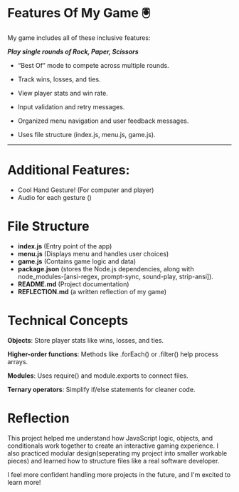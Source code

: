 # Features Of My Game 🖲️
My game includes all of these inclusive
 features:

***Play single rounds of Rock, Paper, Scissors***

- “Best Of” mode to compete across multiple rounds.

- Track wins, losses, and ties.

- View player stats and win rate.

- Input validation and retry messages.

- Organized menu navigation and user feedback messages.

- Uses file structure (index.js, menu.js, game.js).
-------------
# Additional Features:

- Cool Hand Gesture! (For computer and player)
- Audio for each gesture ()
# File Structure

- **index.js**       (Entry point of the app)
- **menu.js**        (Displays menu and handles user choices)
- **game.js**       (Contains game logic and data)
- **package.json**   (stores the Node.js dependencies, along with node_modules-[ansi-regex, prompt-sync, sound-play, strip-ansi]).
- **README.md**      (Project documentation)
- **REFLECTION.md**  (a written reflection of my game)

# Technical Concepts

**Objects**: Store player stats like wins, losses, and ties.

**Higher-order functions**: Methods like .forEach() or .filter() help process arrays.

**Modules**: Uses require() and module.exports to connect files.

**Ternary operators**: Simplify if/else statements for cleaner code.

# Reflection

This project helped me understand how JavaScript logic, objects, and conditionals work together to create an interactive gaming experience.
I also practiced modular design(seperating my project into smaller workable pieces) and learned how to structure files like a real software developer.

I feel more confident handling more projects in the future, and I'm excited to learn more!